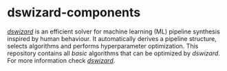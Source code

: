 # dswizard-components

[_dswizard_](https://github.com/Ennosigaeon/dswizzard) is an efficient solver for machine learning (ML) pipeline
synthesis inspired by human behaviour. It automatically derives a pipeline structure, selects algorithms and performs
hyperparameter optimization. This repository contains all _basic_ algorithms that can be optimized by _dswizard_. For
more information check [_dswizard_](https://github.com/Ennosigaeon/dswizzard).
